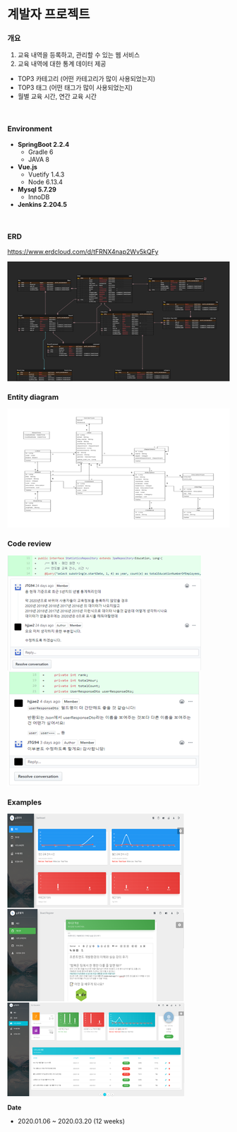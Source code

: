 # 계발자 프로젝트

### 개요
1. 교육 내역을 등록하고, 관리할 수 있는 웹 서비스
2. 교육 내역에 대한 통계 데이터 제공
 - TOP3 카테고리 (어떤 카테고리가 많이 사용되었는지)
 - TOP3 태그 (어떤 태그가 많이 사용되었는지)
 - 월별 교육 시간, 연간 교육 시간
 
<br>

### Environment

- **SpringBoot 2.2.4**
  - Gradle 6
  - JAVA 8
- **Vue.js**
  - Vuetify 1.4.3
  - Node 6.13.4
- **Mysql 5.7.29**
  - InnoDB
- **Jenkins 2.204.5**

<br>

### ERD

https://www.erdcloud.com/d/tFRNX4nap2Wv5kQFy

<img src="images/erd.png">

### Entity diagram

<img src="images/entitydiagram.png">

<br>

### Code review

<img src="images/codereview1.png">
<img src="images/codereview2.png">

<br>

### Examples

<img src="images/example1.png">
<img src="images/example2.png">
<img src="images/example3.png">

<br>

**Date**

- 2020.01.06 ~ 2020.03.20 (12 weeks)
